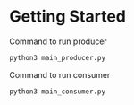 # Getting Started
Command to run producer
```bash
python3 main_producer.py
```
Command to run consumer
```bash
python3 main_consumer.py
```
